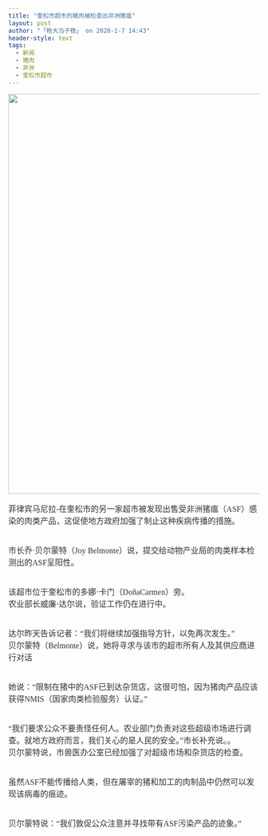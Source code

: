 ```yaml
---
title: "奎松市超市的猪肉被检查出非洲猪瘟"
layout: post
author: "「枪大马子稳」 on 2020-1-7 14:43"
header-style: text
tags:
  - 新闻
  - 猪肉
  - 非洲
  - 奎松市超市
---
```


<head></head>
<body>
 <ignore_js_op> 
  <img aid="1325408" src="https://bbs.boniu123.cc/data/attachment/forum/202001/07/111042irs1vfr5ip4z4k44.jpg" zoomfile="data/attachment/forum/202001/07/111042irs1vfr5ip4z4k44.jpg" file="data/attachment/forum/202001/07/111042irs1vfr5ip4z4k44.jpg" width="800" inpost="1"> 
  <div class="tip tip_4 aimg_tip" id="aimg_1325408_menu" style="position: absolute; display: none" disautofocus="true"> 
   <div class="xs0"> 
    <p><strong>103804rjjjp5flpjzx7bab.jpg</strong> <em class="xg1">(67.71 KB, 下载次数: 0)</em></p> 
    <p> <a href="forum.php?mod=attachment&amp;aid=MTMyNTQwOHw1ZDI0ZWUwNHwxNTc4NTI5ODY3fDB8NTQ3NjQy&amp;nothumb=yes" target="_blank">下载附件</a> &nbsp;<a href="javascript:;" onclick="showWindow(this.id, this.getAttribute('url'), 'get', 0);" id="savephoto_1325408" url="home.php?mod=spacecp&amp;ac=album&amp;op=saveforumphoto&amp;aid=1325408&amp;handlekey=savephoto_1325408">保存到相册</a> </p> 
    <p class="xg1 y"><span title="2020-1-7 11:10">前天&nbsp;11:10</span> 上传</p> 
   </div> 
   <div class="tip_horn"></div> 
  </div> 
 </ignore_js_op> 
 <br> 
 <br> 
 <font style="color:rgb(51, 51, 51)"><font face="&amp;quot"><font style="font-size:16px"><font face="宋体"><font size="3">菲律宾马尼拉-在奎松市的另一家超市被发现出售受非洲猪瘟（ASF）感染的肉类产品，这促使地方政府加强了制止这种疾病传播的措施。</font></font></font></font></font>
 <br> 
 <font style="color:rgb(51, 51, 51)"><font face="&amp;quot"><font style="font-size:16px"><font face="宋体"><font size="3"><br> </font></font></font></font></font>
 <br> 
 <font style="color:rgb(51, 51, 51)"><font face="&amp;quot"><font style="font-size:16px"><font face="宋体"><font size="3">市长乔·贝尔蒙特（Joy Belmonte）说，提交给动物产业局的肉类样本检测出的ASF呈阳性。</font></font></font></font></font>
 <br> 
 <font style="color:rgb(51, 51, 51)"><font face="&amp;quot"><font style="font-size:16px"><font face="宋体"><font size="3"><br> </font></font></font></font></font>
 <br> 
 <font style="color:rgb(51, 51, 51)"><font face="&amp;quot"><font style="font-size:16px"><font face="宋体"><font size="3">该超市位于奎松市的多娜·卡门（DoñaCarmen）旁。</font></font></font></font></font>
 <br> 
 <font style="color:rgb(51, 51, 51)"><font face="&amp;quot"><font style="font-size:16px"><font face="宋体"><font size="3">农业部长威廉·达尔说，验证工作仍在进行中。</font></font></font></font></font>
 <br> 
 <font style="color:rgb(51, 51, 51)"><font face="&amp;quot"><font style="font-size:16px"><font face="宋体"><font size="3"><br> </font></font></font></font></font>
 <br> 
 <font style="color:rgb(51, 51, 51)"><font face="&amp;quot"><font style="font-size:16px"><font face="宋体"><font size="3">达尔昨天告诉记者：“我们将继续加强指导方针，以免再次发生。”</font></font></font></font></font>
 <br> 
 <font style="color:rgb(51, 51, 51)"><font face="&amp;quot"><font style="font-size:16px"><font face="宋体"><font size="3">贝尔蒙特（Belmonte）说，她将寻求与该市的超市所有人及其供应商进行对话</font></font></font></font></font>
 <br> 
 <font style="color:rgb(51, 51, 51)"><font face="&amp;quot"><font style="font-size:16px"><font face="宋体"><font size="3"><br> </font></font></font></font></font>
 <br> 
 <font style="color:rgb(51, 51, 51)"><font face="&amp;quot"><font style="font-size:16px"><font face="宋体"><font size="3">她说：“限制在猪中的ASF已到达杂货店，这很可怕，因为猪肉产品应该获得NMIS（国家肉类检验服务）认证。”</font></font></font></font></font>
 <br> 
 <font style="color:rgb(51, 51, 51)"><font face="&amp;quot"><font style="font-size:16px"><font face="宋体"><font size="3"><br> </font></font></font></font></font>
 <br> 
 <font style="color:rgb(51, 51, 51)"><font face="&amp;quot"><font style="font-size:16px"><font face="宋体"><font size="3">“我们要求公众不要责怪任何人。农业部门负责对这些超级市场进行调查。就地方政府而言，我们关心的是人民的安全。”市长补充说。。</font></font></font></font></font>
 <br> 
 <font style="color:rgb(51, 51, 51)"><font face="&amp;quot"><font style="font-size:16px"><font face="宋体"><font size="3">贝尔蒙特说，市兽医办公室已经加强了对超级市场和杂货店的检查。</font></font></font></font></font>
 <br> 
 <font style="color:rgb(51, 51, 51)"><font face="&amp;quot"><font style="font-size:16px"><font face="宋体"><font size="3"><br> </font></font></font></font></font>
 <br> 
 <font style="color:rgb(51, 51, 51)"><font face="&amp;quot"><font style="font-size:16px"><font face="宋体"><font size="3">虽然ASF不能传播给人类，但在屠宰的猪和加工的肉制品中仍然可以发现该病毒的痕迹。</font></font></font></font></font>
 <br> 
 <font style="color:rgb(51, 51, 51)"><font face="&amp;quot"><font style="font-size:16px"><font face="宋体"><font size="3"><br> </font></font></font></font></font>
 <br> 
 <font style="color:rgb(51, 51, 51)"><font face="&amp;quot"><font style="font-size:16px"><font face="宋体"><font size="3">贝尔蒙特说：“我们敦促公众注意并寻找带有ASF污染产品的迹象。”</font></font></font></font></font>
 <br> 
 <br>
</body>


